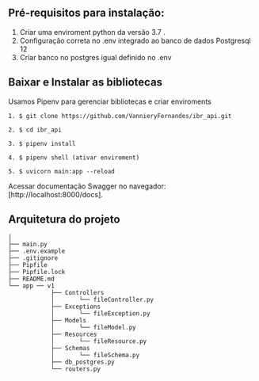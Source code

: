 ## Pré-requisitos para instalação:

1. Criar uma enviroment python da versão 3.7 .
2. Configuração correta no .env integrado ao banco de dados Postgresql 12
3. Criar banco no postgres igual definido no .env

## Baixar e Instalar as bibliotecas

Usamos Pipenv para gerenciar bibliotecas e criar enviroments

```
1. $ git clone https://github.com/VannieryFernandes/ibr_api.git

2. $ cd ibr_api

3. $ pipenv install

4. $ pipenv shell (ativar enviroment)

5. $ uvicorn main:app --reload

```
Acessar documentação Swagger no navegador: [http://localhost:8000/docs].


## Arquitetura do projeto

```
│
├── main.py
├── .env.example
├── .gitignore
├── Pipfile
├── Pipfile.lock
├── README.md
└── app ── v1
            ├── Controllers
            │       └── fileController.py     
            ├── Exceptions
            │       └── fileException.py
            ├── Models
            │       └── fileModel.py
            ├── Resources
            │       └── fileResource.py
            ├── Schemas
            │       └── fileSchema.py
            ├── db_postgres.py
            └── routers.py
    

```

